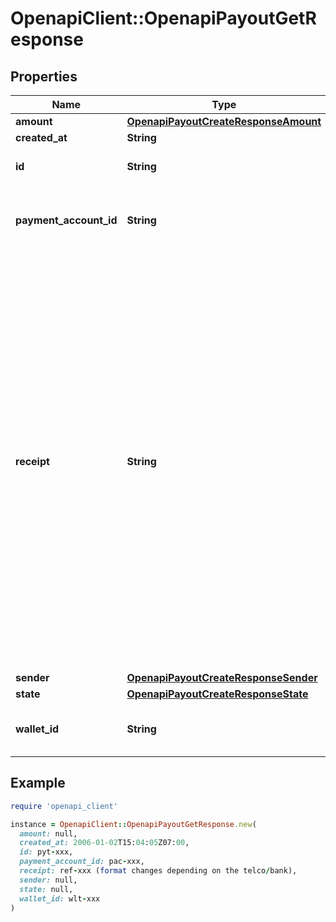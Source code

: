 # OpenapiClient::OpenapiPayoutGetResponse

## Properties

| Name | Type | Description | Notes |
| ---- | ---- | ----------- | ----- |
| **amount** | [**OpenapiPayoutCreateResponseAmount**](OpenapiPayoutCreateResponseAmount.md) |  | [optional] |
| **created_at** | **String** |  | [optional] |
| **id** | **String** | The payout unique identifier | [optional] |
| **payment_account_id** | **String** | The recipient payment account receiving funds | [optional] |
| **receipt** | **String** | The reference provided by the recipient account&#39;s actual bank or telco on a successful payout.  &gt; ⚠️ &gt; It&#39;s important to be aware that this information might not be accessible for every payout. If there&#39;s no way for us to obtain it, this property will be omitted entirely. Hence, we highly recommend implementing conditional checks to confirm the presence of this property. | [optional] |
| **sender** | [**OpenapiPayoutCreateResponseSender**](OpenapiPayoutCreateResponseSender.md) |  | [optional] |
| **state** | [**OpenapiPayoutCreateResponseState**](OpenapiPayoutCreateResponseState.md) |  | [optional] |
| **wallet_id** | **String** | The wallet ID from which the money will disburse | [optional] |

## Example

```ruby
require 'openapi_client'

instance = OpenapiClient::OpenapiPayoutGetResponse.new(
  amount: null,
  created_at: 2006-01-02T15:04:05Z07:00,
  id: pyt-xxx,
  payment_account_id: pac-xxx,
  receipt: ref-xxx (format changes depending on the telco/bank),
  sender: null,
  state: null,
  wallet_id: wlt-xxx
)
```

